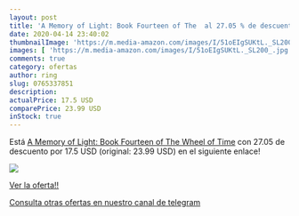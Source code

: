 ```yaml
---
layout: post
title: 'A Memory of Light: Book Fourteen of The  al 27.05 % de descuento'
date: 2020-04-14 23:40:02
thumbnailImage: 'https://m.media-amazon.com/images/I/51oEIgSUKtL._SL200_.jpg'
images: [ 'https://m.media-amazon.com/images/I/51oEIgSUKtL._SL200_.jpg' ]
comments: true
category: ofertas
author: ring
slug: 0765337851
description:
actualPrice: 17.5 USD
comparePrice: 23.99 USD
inStock: true
---
```


Está [A Memory of Light: Book Fourteen of The Wheel of Time](https://www.amazon.com/dp/0765337851/?tag=redken08-20) con 27.05 de descuento por 17.5 USD (original: 23.99 USD) en el siguiente enlace!

[![](https://m.media-amazon.com/images/I/51oEIgSUKtL._SL200_.jpg)](https://www.amazon.com/dp/0765337851/?tag=redken08-20)

[Ver la oferta!!](https://www.amazon.com/dp/0765337851/?tag=redken08-20)

[Consulta otras ofertas en nuestro canal de telegram](https://t.me/s/ofertas25)
